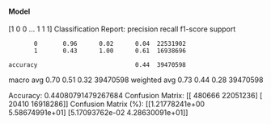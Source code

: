 #### Model
[1 0 0 ... 1 1 1]
Classification Report:
              precision    recall  f1-score   support

           0       0.96      0.02      0.04  22531902
           1       0.43      1.00      0.61  16938696

    accuracy                           0.44  39470598
   macro avg       0.70      0.51      0.32  39470598
weighted avg       0.73      0.44      0.28  39470598

Accuracy: 0.44080791479267684
Confusion Matrix:
[[  480666 22051236]
 [   20410 16918286]]
Confusion Matrix (%):
[[1.21778241e+00 5.58674991e+01]
 [5.17093762e-02 4.28630091e+01]]
